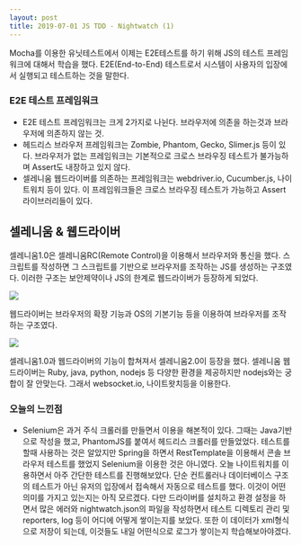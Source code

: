 ```yaml
---
layout: post
title: 2019-07-01 JS TDD - Nightwatch (1)
---
```


Mocha를 이용한 유닛테스트에서 이제는 E2E테스트를 하기 위해 JS의 테스트 프레임워크에 대해서 학습을 했다.
E2E(End-to-End) 테스트로서 시스템이 사용자의 입장에서 실행되고 테스트하는 것을 말한다.

### E2E 테스트 프레임워크

- E2E 테스트 프레임워크는 크게 2가지로 나뉜다. 브라우저에 의존을 하는것과 브라우저에 의존하지 않는 것.
- 헤드리스 브라우저 프레임워크는 Zombie, Phantom, Gecko, Slimer.js 등이 있다. 브라우저가 없는 프레임워크는 기본적으로 크로스 브라우징 테스트가 불가능하며 Assert도 내장하고 있지 않다.
- 셀레니움 웹드라이버를 의존하는 프레임워크는 webdriver.io, Cucumber.js, 나이트워치 등이 있다. 이 프레임워크들은 크로스 브라우징 테스트가 가능하고 Assert라이브러리들이 있다.

## 셀레니움 & 웹드라이버

셀레니움1.0은 셀레니움RC(Remote Control)을 이용해서 브라우저와 통신을 했다. 스크립트를 작성하면 그 스크립트를 기반으로 브라우저를 조작하는 JS를 생성하는 구조였다. 이러한 구조는 보안제약이나 JS의 한계로 웹드라이버가 등장하게 되었다.

![](https://blog.coderifleman.com/images/2016/e2e-test-and-nightwatch/e2e_and_nightwatch.01.png)

 웹드라이버는 브라우저의 확장 기능과 OS의 기본기능 등을 이용하여 브라우저를 조작하는 구조였다.

 ![](https://blog.coderifleman.com/images/2016/e2e-test-and-nightwatch/e2e_and_nightwatch.02.png)

 셀레니움1.0과 웹드라이버의 기능이 합쳐져서 셀레니움2.0이 등장을 했다. 셀레니움 웹드라이버는 Ruby, java, python, nodejs 등 다양한 환경을 제공하지만 nodejs와는 궁합이 잘 안맞는다. 그래서 websocket.io, 나이트왓치등을 이용한다.

 ### 오늘의 느낀점

 - Selenium은 과거 주식 크롤러를 만들면서 이용을 해본적이 있다. 그때는 Java기반으로 작성을 했고, PhantomJS를 붙여서 헤드리스 크롤러를 만들었었다. 테스트를 할때 사용하는 것은 알았지만 Spring을 하면서 RestTemplate을 이용해서 콘솔 브라우저 테스트를 했었지 Selenium을 이용한 것은 아니였다. 오늘 나이트워치를 이용하면서 아주 간단한 테스트를 진행해보았다. 단순 컨트롤러나 데이터베이스 구조의 테스트가 아닌 유저의 입장에서 접속해서 자동으로 테스트를 했다. 이것이 어떤 의미를 가지고 있는지는 아직 모르겠다. 다만 드라이버를 설치하고 환경 설정을 하면서 많은 에러와 nightwatch.json의 파일을 작성하면서 테스트 디렉토리 관리 및 reporters, log 등이 어디에 어떻게 쌓이는지를 보았다. 또한 이 데이터가 xml형식으로 저장이 되는데, 이것들도 내일 어떤식으로 로그가 쌓이는지 학습해보아야겠다.
